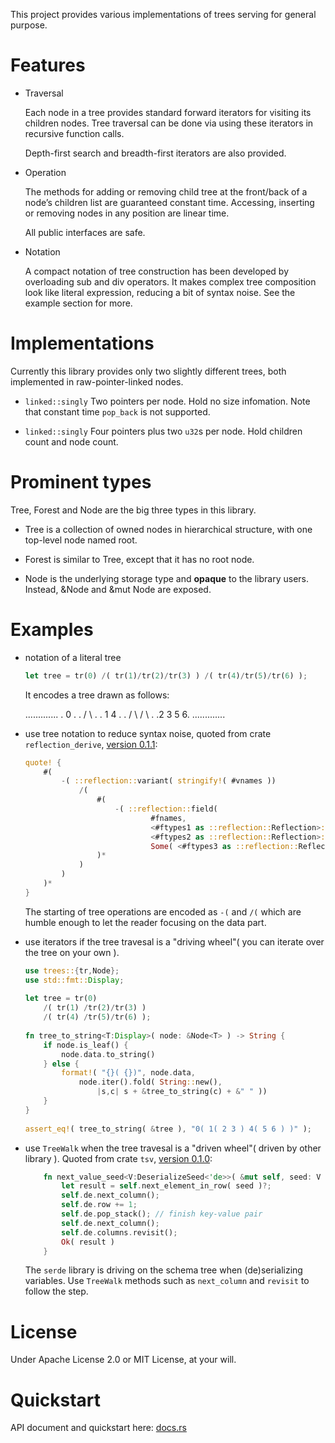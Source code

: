 This project provides various implementations of trees serving for general purpose. 

# Features

- Traversal

  Each node in a tree provides standard forward iterators for visiting its children nodes. Tree traversal can be done via using these iterators in recursive function calls.

  Depth-first search and breadth-first iterators are also provided.


- Operation

  The methods for adding or removing child tree at the front/back of a node’s children list are guaranteed constant time. Accessing, inserting or removing nodes in any position are linear time.

  All public interfaces are safe.


- Notation

  A compact notation of tree construction has been developed by overloading sub and div operators. It makes complex tree composition look like literal expression, reducing a bit of syntax noise. See the example section for more.

# Implementations

Currently this library provides only two slightly different trees, both implemented in raw-pointer-linked nodes.

- `linked::singly`
  Two pointers per node. Hold no size infomation. Note that constant time `pop_back` is not supported.

- `linked::singly`
  Four pointers plus two `u32`s per node. Hold children count and node count.

# Prominent types

Tree, Forest and Node are the big three types in this library. 

- Tree is a collection of owned nodes in hierarchical structure, with one top-level node named root.

- Forest is similar to Tree, except that it has no root node.

- Node is the underlying storage type and **opaque** to the library users. Instead, &Node and &mut Node are exposed.

# Examples

- notation of a literal tree

  ```rust
  let tree = tr(0) /( tr(1)/tr(2)/tr(3) ) /( tr(4)/tr(5)/tr(6) );
  ```
  
  It encodes a tree drawn as follows:
  
  .............
  .     0     .
  .   /   \   .
  .  1     4  .
  . / \   / \ .
  .2   3 5   6.
  .............

- use tree notation to reduce syntax noise, quoted from crate `reflection_derive`, [version 0.1.1](https://github.com/oooutlk/reflection/blob/master/reflection_derive/src/lib.rs#L202):

  ```rust
  quote! {
      #(
          -( ::reflection::variant( stringify!( #vnames ))
              /(
                  #(
                      -( ::reflection::field(
                              #fnames,
                              <#ftypes1 as ::reflection::Reflection>::ty(),
                              <#ftypes2 as ::reflection::Reflection>::name(),
                              Some( <#ftypes3 as ::reflection::Reflection>::members )))
                  )*
              )
          )
      )*
  }
  ```

  The starting of tree operations are encoded as `-(` and `/(` which are humble enough to let the reader focusing on the data part.

- use iterators if the tree travesal is a "driving wheel"( you can iterate over the tree on your own ).

  ```rust
  use trees::{tr,Node};
  use std::fmt::Display;
                                                                   
  let tree = tr(0)
      /( tr(1) /tr(2)/tr(3) )
      /( tr(4) /tr(5)/tr(6) );
                                                                   
  fn tree_to_string<T:Display>( node: &Node<T> ) -> String {
      if node.is_leaf() {
          node.data.to_string()
      } else {
          format!( "{}( {})", node.data, 
              node.iter().fold( String::new(),
                  |s,c| s + &tree_to_string(c) + &" " ))
      }
  }
                                                                   
  assert_eq!( tree_to_string( &tree ), "0( 1( 2 3 ) 4( 5 6 ) )" );
  ```

- use `TreeWalk` when the tree travesal is a "driven wheel"( driven by other library ). Quoted from crate `tsv`, [version 0.1.0](https://github.com/oooutlk/tsv/blob/master/src/de.rs#L542):

  ```rust
      fn next_value_seed<V:DeserializeSeed<'de>>( &mut self, seed: V ) -> Result<V::Value> {
          let result = self.next_element_in_row( seed )?;
          self.de.next_column();
          self.de.row += 1;
          self.de.pop_stack(); // finish key-value pair
          self.de.next_column();
          self.de.columns.revisit();
          Ok( result )
      }
  ```
  The `serde` library is driving on the schema tree when (de)serializing variables. Use `TreeWalk` methods such as `next_column` and `revisit` to follow the step.

# License

Under Apache License 2.0 or MIT License, at your will.

# Quickstart

API document and quickstart here: [docs.rs]( https://docs.rs/trees/ )
